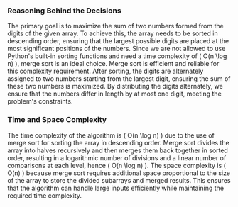 ### Reasoning Behind the Decisions

The primary goal is to maximize the sum of two numbers formed from the digits of the given array. To achieve this, the array needs to be sorted in descending order, ensuring that the largest possible digits are placed at the most significant positions of the numbers. Since we are not allowed to use Python's built-in sorting functions and need a time complexity of \( O(n \log n) \), merge sort is an ideal choice. Merge sort is efficient and reliable for this complexity requirement. After sorting, the digits are alternately assigned to two numbers starting from the largest digit, ensuring the sum of these two numbers is maximized. By distributing the digits alternately, we ensure that the numbers differ in length by at most one digit, meeting the problem's constraints.

### Time and Space Complexity

The time complexity of the algorithm is \( O(n \log n) \) due to the use of merge sort for sorting the array in descending order. Merge sort divides the array into halves recursively and then merges them back together in sorted order, resulting in a logarithmic number of divisions and a linear number of comparisons at each level, hence \( O(n \log n) \). The space complexity is \( O(n) \) because merge sort requires additional space proportional to the size of the array to store the divided subarrays and merged results. This ensures that the algorithm can handle large inputs efficiently while maintaining the required time complexity.
